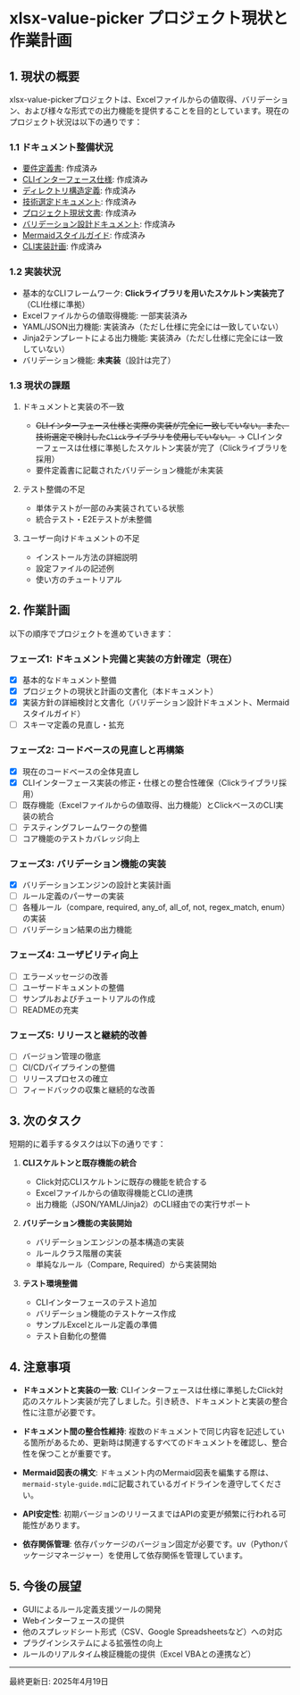 # xlsx-value-picker プロジェクト現状と作業計画

## 1. 現状の概要

xlsx-value-pickerプロジェクトは、Excelファイルからの値取得、バリデーション、および様々な形式での出力機能を提供することを目的としています。現在のプロジェクト状況は以下の通りです：

### 1.1 ドキュメント整備状況
- [要件定義書](requirements.md): 作成済み
- [CLIインターフェース仕様](cli-spec.md): 作成済み
- [ディレクトリ構造定義](directory-structure.md): 作成済み
- [技術選定ドキュメント](technology-selection.md): 作成済み
- [プロジェクト現状文書](project-status.md): 作成済み
- [バリデーション設計ドキュメント](validation-design.md): 作成済み
- [Mermaidスタイルガイド](mermaid-style-guide.md): 作成済み
- [CLI実装計画](cli-implementation-plan.md): 作成済み

### 1.2 実装状況

- 基本的なCLIフレームワーク: **Clickライブラリを用いたスケルトン実装完了**（CLI仕様に準拠）
- Excelファイルからの値取得機能: 一部実装済み
- YAML/JSON出力機能: 実装済み（ただし仕様に完全には一致していない）
- Jinja2テンプレートによる出力機能: 実装済み（ただし仕様に完全には一致していない）
- バリデーション機能: **未実装**（設計は完了）

### 1.3 現状の課題

1. ドキュメントと実装の不一致
   - ~~CLIインターフェース仕様と実際の実装が完全に一致していない。また、技術選定で検討した`Click`ライブラリを使用していない。~~ -> CLIインターフェースは仕様に準拠したスケルトン実装が完了（Clickライブラリを採用）
   - 要件定義書に記載されたバリデーション機能が未実装

2. テスト整備の不足
   - 単体テストが一部のみ実装されている状態
   - 統合テスト・E2Eテストが未整備

3. ユーザー向けドキュメントの不足
   - インストール方法の詳細説明
   - 設定ファイルの記述例
   - 使い方のチュートリアル

## 2. 作業計画

以下の順序でプロジェクトを進めていきます：

### フェーズ1: ドキュメント完備と実装の方針確定（現在）

- [x] 基本的なドキュメント整備
- [x] プロジェクトの現状と計画の文書化（本ドキュメント）
- [x] 実装方針の詳細検討と文書化（バリデーション設計ドキュメント、Mermaidスタイルガイド）
- [ ] スキーマ定義の見直し・拡充

### フェーズ2: コードベースの見直しと再構築

- [x] 現在のコードベースの全体見直し
- [x] CLIインターフェース実装の修正・仕様との整合性確保（Clickライブラリ採用）
- [ ] 既存機能（Excelファイルからの値取得、出力機能）とClickベースのCLI実装の統合
- [ ] テスティングフレームワークの整備
- [ ] コア機能のテストカバレッジ向上

### フェーズ3: バリデーション機能の実装

- [x] バリデーションエンジンの設計と実装計画
- [ ] ルール定義のパーサーの実装
- [ ] 各種ルール（compare, required, any_of, all_of, not, regex_match, enum）の実装
- [ ] バリデーション結果の出力機能

### フェーズ4: ユーザビリティ向上

- [ ] エラーメッセージの改善
- [ ] ユーザードキュメントの整備
- [ ] サンプルおよびチュートリアルの作成
- [ ] READMEの充実

### フェーズ5: リリースと継続的改善

- [ ] バージョン管理の徹底
- [ ] CI/CDパイプラインの整備
- [ ] リリースプロセスの確立
- [ ] フィードバックの収集と継続的な改善

## 3. 次のタスク

短期的に着手するタスクは以下の通りです：

1. **CLIスケルトンと既存機能の統合**
   - Click対応CLIスケルトンに既存の機能を統合する
   - Excelファイルからの値取得機能とCLIの連携
   - 出力機能（JSON/YAML/Jinja2）のCLI経由での実行サポート
   
2. **バリデーション機能の実装開始**
   - バリデーションエンジンの基本構造の実装
   - ルールクラス階層の実装
   - 単純なルール（Compare, Required）から実装開始

3. **テスト環境整備**
   - CLIインターフェースのテスト追加
   - バリデーション機能のテストケース作成
   - サンプルExcelとルール定義の準備
   - テスト自動化の整備

## 4. 注意事項

- **ドキュメントと実装の一致**: CLIインターフェースは仕様に準拠したClick対応のスケルトン実装が完了しました。引き続き、ドキュメントと実装の整合性に注意が必要です。

- **ドキュメント間の整合性維持**: 複数のドキュメントで同じ内容を記述している箇所があるため、更新時は関連するすべてのドキュメントを確認し、整合性を保つことが重要です。

- **Mermaid図表の構文**: ドキュメント内のMermaid図表を編集する際は、`mermaid-style-guide.md`に記載されているガイドラインを遵守してください。

- **API安定性**: 初期バージョンのリリースまではAPIの変更が頻繁に行われる可能性があります。

- **依存関係管理**: 依存パッケージのバージョン固定が必要です。uv（Pythonパッケージマネージャー）を使用して依存関係を管理しています。

## 5. 今後の展望

- GUIによるルール定義支援ツールの開発
- Webインターフェースの提供
- 他のスプレッドシート形式（CSV、Google Spreadsheetsなど）への対応
- プラグインシステムによる拡張性の向上
- ルールのリアルタイム検証機能の提供（Excel VBAとの連携など）

---

最終更新日: 2025年4月19日